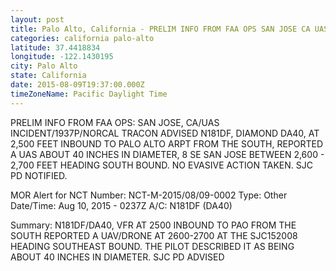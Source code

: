 ```yaml
---
layout: post
title: Palo Alto, California - PRELIM INFO FROM FAA OPS SAN JOSE CA UAS INCIDENT 1937P NORCAL TRACON ADVISED N181DF
categories: california palo-alto
latitude: 37.4418834
longitude: -122.1430195
city: Palo Alto
state: California
date: 2015-08-09T19:37:00.000Z
timeZoneName: Pacific Daylight Time
---
```


PRELIM INFO FROM FAA OPS: SAN JOSE, CA/UAS INCIDENT/1937P/NORCAL TRACON ADVISED N181DF, DIAMOND DA40, AT 2,500 FEET INBOUND TO PALO ALTO ARPT FROM THE SOUTH, REPORTED A UAS ABOUT 40 INCHES IN DIAMETER, 8 SE SAN JOSE BETWEEN 2,600 - 2,700 FEET HEADING SOUTH BOUND. NO EVASIVE ACTION TAKEN. SJC PD NOTIFIED.


MOR Alert for NCT
Number: NCT-M-2015/08/09-0002
Type: Other
Date/Time: Aug 10, 2015 - 0237Z
A/C: N181DF (DA40)

Summary: N181DF/DA40, VFR AT 2500 INBOUND TO PAO FROM THE SOUTH REPORTED A UAV/DRONE AT 2600-2700 AT THE SJC152008 HEADING SOUTHEAST BOUND. THE PILOT DESCRIBED IT AS BEING ABOUT 40 INCHES IN DIAMETER. SJC PD ADVISED 